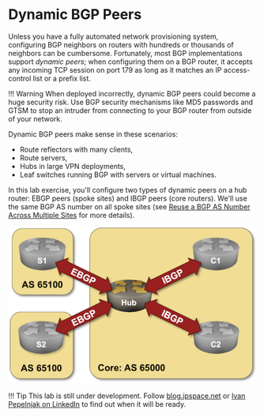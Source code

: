 # Dynamic BGP Peers

Unless you have a fully automated network provisioning system, configuring BGP neighbors on routers with hundreds or thousands of neighbors can be cumbersome. Fortunately, most BGP implementations support *dynamic peers*; when configuring them on a BGP router, it accepts any incoming TCP session on port 179 as long as it matches an IP access-control list or a prefix list.

!!! Warning
    When deployed incorrectly, dynamic BGP peers could become a huge security risk. Use BGP security mechanisms like MD5 passwords and GTSM to stop an intruder from connecting to your BGP router from outside of your network.

Dynamic BGP peers make sense in these scenarios:

* Route reflectors with many clients,
* Route servers,
* Hubs in large VPN deployments,
* Leaf switches running BGP with servers or virtual machines.

In this lab exercise, you'll configure two types of dynamic peers on a hub router: EBGP peers (spoke sites) and IBGP peers (core routers). We'll use the same BGP AS number on all spoke sites (see [Reuse a BGP AS Number Across Multiple Sites](1-allowas_in.md) for more details).

![Lab topology](topology-dynamic-peers.png)

!!! Tip
    This lab is still under development. Follow [blog.ipspace.net](https://blog.ipspace.net/) or [Ivan Pepelnjak on LinkedIn](https://www.linkedin.com/in/ivanpepelnjak/) to find out when it will be ready.
